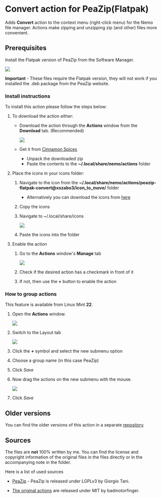 # Convert action for PeaZip(Flatpak)

Adds **Convert** action to the context menu (right-click menu) for the Nemo file manager. Actions make zipping and unzipping zip (and other) files more convenient.

## Prerequisites

Install the Flatpak version of PeaZip from the Software Manager.

<img src="https://cinnamon-spices.linuxmint.com/git/actions/peazip-flatpak-convert@xszabo3/pictures/Flatpak.png">

**Important** - These files require the Flatpak version, they will not work if you installed the .deb package from the PeaZip website.

### Install instructions

To install this action please follow the steps below:

1. To download the action either:

    - Download the action through the **Actions** window from the **Download** tab. (Recommended)

        <img src="https://cinnamon-spices.linuxmint.com/git/actions/peazip-flatpak-convert@xszabo3/pictures/Download.png">

    - Get it from [Cinnamon Spices](https://cinnamon-spices.linuxmint.com/actions/)
        - Unpack the downloaded zip
        - Paste the contents to the **~/.local/share/nemo/actions** folder

2. Place the icons in your icons folder:

    1. Navigate to the icon from the **~/.local/share/nemo/actions/peazip-flatpak-convert@xszabo3/icon_to_move/** folder
        - Alternatively you can download the icons from [here](https://github.com/xszabo3/peazip-context-menu-items-nemo/tree/main/icons)

    2. Copy the icons

    3. Navigate to ~/.local/share/icons

        <img src="https://cinnamon-spices.linuxmint.com/git/actions/peazip-flatpak-convert@xszabo3/pictures/Icons.png">

    4. Paste the icons into the folder

3. Enable the action

    1. Go to the **Actions** window's **Manage** tab

        <img src="https://cinnamon-spices.linuxmint.com/git/actions/peazip-flatpak-convert@xszabo3/pictures/Actions-manage.png">

    2. Check if the desired action has a checkmark in front of it

    3. If not, then use the **+** button to enable the action


### How to group actions

This feature is available from Linux Mint **22**.

1. Open the **Actions** window.

    <img src="https://cinnamon-spices.linuxmint.com/git/actions/peazip-flatpak-convert@xszabo3/pictures/Actions-search.png">

2. Switch to the Layout tab

    <img src="https://cinnamon-spices.linuxmint.com/git/actions/peazip-flatpak-convert@xszabo3/pictures/Actions-window.png">

3. Click the **+** symbol and select the new submenu option

4. Choose a group name (in this case PeaZip)

5. Click *Save*

6. Now drag the actions on the new submenu with the mouse.

    <img src="https://cinnamon-spices.linuxmint.com/git/actions/peazip-flatpak-convert@xszabo3/pictures/Actions-grouped.png">

7. Click *Save*

## Older versions

You can find the older versions of this action in a separate [repository](https://github.com/xszabo3/peazip-context-menu-items-nemo).

## Sources

The files are **not** 100% written by me. You can find the license and copyright information of the original files in the files directly or in the accompanying note in the folder.

Here is a list of used sources

- [PeaZip](https://github.com/peazip/PeaZip/) - PeaZip is released under LGPLv3 by Giorgio Tani.

- [The original actions](https://github.com/badmotorfinger/nemo-peazip-context-menu/) are released under MIT by badmotorfinger.
